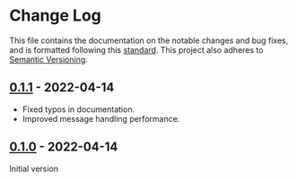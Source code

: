 # Change Log

This file contains the documentation on the notable changes and bug fixes, and
is formatted following this [standard](https://keepachangelog.com/en/1.0.0/).
This project also adheres to [Semantic Versioning](https://semver.org/).

## [0.1.1] - 2022-04-14

- Fixed typos in documentation.
- Improved message handling performance.

## [0.1.0] - 2022-04-14

Initial version

[0.1.1]: https://github.com/softrizon/nestjs-pubsub/compare/v0.1.0...v0.1.1
[0.1.0]: https://github.com/softrizon/nestjs-pubsub/releases/tag/v0.1.0
